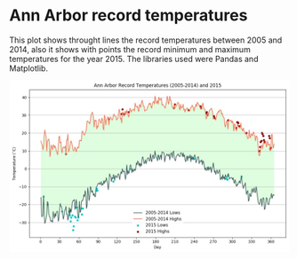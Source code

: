 # Ann Arbor record temperatures

This plot shows throught lines the record temperatures between 2005 and 2014, also it shows with points the record minimum and maximum temperatures for the year 2015. The libraries used were Pandas and Matplotlib.

![](plot_temperatures.jpg)

